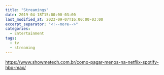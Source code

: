 ```yaml
---
title: "Streamings"
date: 2019-04-18T15:00:00-03:00
last_modified_at: 2023-09-07T16:00:00-03:00
excerpt_separator: "<!--more-->"
categories:
  - Entertainment
tags:
  - tv
  - streaming
---
```


https://www.showmetech.com.br/como-pagar-menos-na-netflix-spotify-hbo-max/
